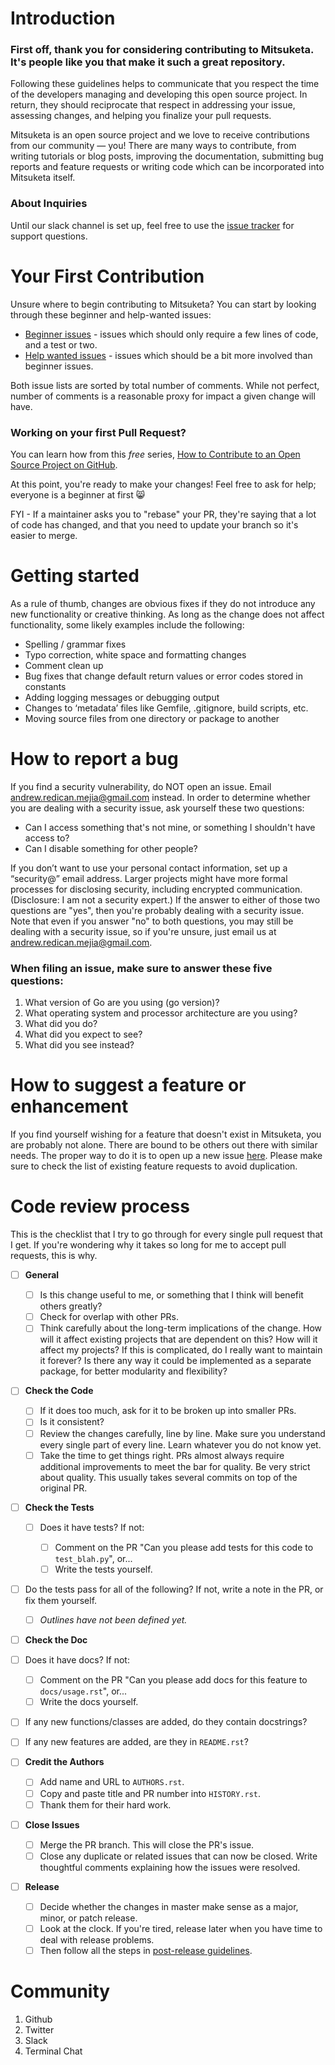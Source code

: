 # Introduction

### First off, thank you for considering contributing to Mitsuketa. It's people like you that make it such a great repository.

Following these guidelines helps to communicate that you respect the time of the developers managing and developing this open source project. In return, they should reciprocate that respect in addressing your issue, assessing changes, and helping you finalize your pull requests.


Mitsuketa is an open source project and we love to receive contributions from our community — you! There are many ways to contribute, from writing tutorials or blog posts, improving the documentation, submitting bug reports and feature requests or writing code which can be incorporated into Mitsuketa itself.

### About Inquiries

Until our slack channel is set up, feel free to use the [issue tracker](https://github.com/AndrewRedican/mitsuketa/issues) for support questions.

# Your First Contribution
Unsure where to begin contributing to Mitsuketa? You can start by looking through these beginner and help-wanted issues:

* [Beginner issues]() - issues which should only require a few lines of code, and a test or two.
* [Help wanted issues]() - issues which should be a bit more involved than beginner issues.

Both issue lists are sorted by total number of comments. While not perfect, number of comments is a reasonable proxy for impact a given change will have.

### Working on your first Pull Request?

You can learn how from this *free* series, [How to Contribute to an Open Source Project on GitHub](https://egghead.io/series/how-to-contribute-to-an-open-source-project-on-github).

At this point, you're ready to make your changes! Feel free to ask for help; everyone is a beginner at first :smile_cat:

FYI - If a maintainer asks you to "rebase" your PR, they're saying that a lot of code has changed, and that you need to update your branch so it's easier to merge.

# Getting started

As a rule of thumb, changes are obvious fixes if they do not introduce any new functionality or creative thinking. As long as the change does not affect functionality, some likely examples include the following:
* Spelling / grammar fixes
* Typo correction, white space and formatting changes
* Comment clean up
* Bug fixes that change default return values or error codes stored in constants
* Adding logging messages or debugging output
* Changes to ‘metadata’ files like Gemfile, .gitignore, build scripts, etc.
* Moving source files from one directory or package to another

# How to report a bug
If you find a security vulnerability, do NOT open an issue. Email andrew.redican.mejia@gmail.com instead.
In order to determine whether you are dealing with a security issue, ask yourself these two questions:

* Can I access something that's not mine, or something I shouldn't have access to?
* Can I disable something for other people?

If you don’t want to use your personal contact information, set up a “security@” email address. Larger projects might have more formal processes for disclosing security, including encrypted communication. (Disclosure: I am not a security expert.)
If the answer to either of those two questions are "yes", then you're probably dealing with a security issue. Note that even if you answer "no" to both questions, you may still be dealing with a security issue, so if you're unsure, just email us at andrew.redican.mejia@gmail.com.

### When filing an issue, make sure to answer these five questions:

1. What version of Go are you using (go version)?
2. What operating system and processor architecture are you using?
3. What did you do?
4. What did you expect to see?
5. What did you see instead?

# How to suggest a feature or enhancement
If you find yourself wishing for a feature that doesn't exist in Mitsuketa, you are probably not alone. There are bound to be others out there with similar needs. The proper way to do it is to open up a new issue [here](https://github.com/AndrewRedican/mitsuketa/issues). Please make sure to check the list of existing feature requests to avoid duplication.

# Code review process
This is the checklist that I try to go through for every single pull request that I get. If you're wondering why it takes so long for me to accept pull requests, this is why.

- [ ] **General**

  - [ ] Is this change useful to me, or something that I think will benefit others greatly?
  - [ ] Check for overlap with other PRs.
  - [ ] Think carefully about the long-term implications of the change. How will it affect existing projects that are dependent on this? How will it affect my projects? If this is complicated, do I really want to maintain it forever? Is there any way it could be implemented as a separate package, for better modularity and flexibility?

- [ ] **Check the Code**

  - [ ] If it does too much, ask for it to be broken up into smaller PRs.
  - [ ] Is it consistent?
  - [ ] Review the changes carefully, line by line. Make sure you understand every single part of every line. Learn whatever you do not know yet.
  - [ ] Take the time to get things right. PRs almost always require additional improvements to meet the bar for quality. Be very strict about quality. This usually takes several commits on top of the original PR.

- [ ] **Check the Tests**

  - [ ] Does it have tests? If not:

    - [ ] Comment on the PR "Can you please add tests for this code to `test_blah.py`", or...
    - [ ] Write the tests yourself.

- [ ] Do the tests pass for all of the following? If not, write a note in the PR, or fix them yourself.

    - [ ] *Outlines have not been defined yet.*

- [ ] **Check the Doc**

- [ ] Does it have docs? If not:

  - [ ] Comment on the PR "Can you please add docs for this feature to `docs/usage.rst`", or...
  - [ ] Write the docs yourself.

- [ ] If any new functions/classes are added, do they contain docstrings?
- [ ] If any new features are added, are they in `README.rst`?

- [ ] **Credit the Authors**

  - [ ] Add name and URL to `AUTHORS.rst`.
  - [ ] Copy and paste title and PR number into `HISTORY.rst`.
  - [ ] Thank them for their hard work.

- [ ] **Close Issues**

  - [ ] Merge the PR branch. This will close the PR's issue.
  - [ ] Close any duplicate or related issues that can now be closed. Write thoughtful comments explaining how the issues were resolved.

- [ ] **Release**

  - [ ] Decide whether the changes in master make sense as a major, minor, or patch release.
  - [ ] Look at the clock. If you're tired, release later when you have time to deal with release problems.
  - [ ] Then follow all the steps in [post-release guidelines]().
  
# Community
1. Github
2. Twitter
3. Slack
4. Terminal Chat

